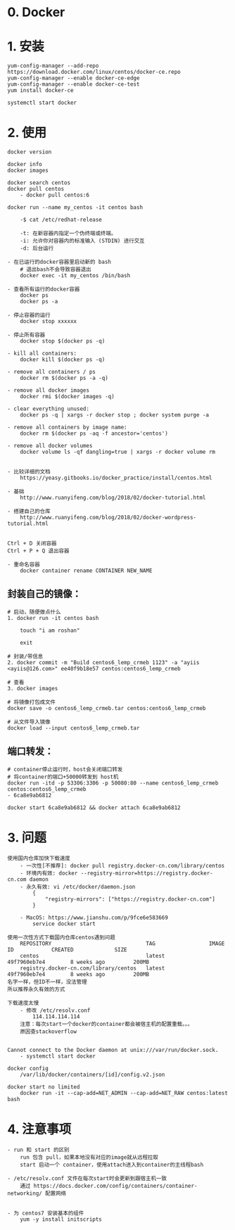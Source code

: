 # 0. Docker


# 1. 安装

    yum-config-manager --add-repo https://download.docker.com/linux/centos/docker-ce.repo
    yum-config-manager --enable docker-ce-edge
    yum-config-manager --enable docker-ce-test
    yum install docker-ce

    systemctl start docker


# 2. 使用

    docker version

    docker info
    docker images

    docker search centos
    docker pull centos
        - docker pull centos:6

    docker run --name my_centos -it centos bash

        -$ cat /etc/redhat-release

        -t: 在新容器内指定一个伪终端或终端。
        -i: 允许你对容器内的标准输入 (STDIN) 进行交互
        -d: 后台运行

    - 在已运行的docker容器里启动新的 bash
        # 退出bash不会导致容器退出
        docker exec -it my_centos /bin/bash

    - 查看所有运行的docker容器
        docker ps
        docker ps -a

    - 停止容器的运行
        docker stop xxxxxx

    - 停止所有容器
        docker stop $(docker ps -q)

    - kill all containers:
        docker kill $(docker ps -q)

    - remove all containers / ps
        docker rm $(docker ps -a -q)

    - remove all docker images
        docker rmi $(docker images -q)

    - clear everything unused:
        docker ps -q | xargs -r docker stop ; docker system purge -a

    - remove all containers by image name:
        docker rm $(docker ps -aq -f ancestor='centos')

    - remove all docker volumes
        docker volume ls -qf dangling=true | xargs -r docker volume rm


    - 比较详细的文档
        https://yeasy.gitbooks.io/docker_practice/install/centos.html

    - 基础
        http://www.ruanyifeng.com/blog/2018/02/docker-tutorial.html

    - 搭建自己的仓库
        http://www.ruanyifeng.com/blog/2018/02/docker-wordpress-tutorial.html


    Ctrl + D 关闭容器
    Ctrl + P + Q 退出容器

    - 重命名容器
        docker container rename CONTAINER NEW_NAME


## 封装自己的镜像：

    # 启动，随便做点什么
    1. docker run -it centos bash

        touch "i am roshan"

        exit

    # 封装/带信息
    2. docker commit -m "Build centos6_lemp_crmeb 1123" -a "ayiis <ayiis@126.com>" ee40f9b18e57 centos:centos6_lemp_crmeb

    # 查看
    3. docker images

    # 将镜像打包成文件
    docker save -o centos6_lemp_crmeb.tar centos:centos6_lemp_crmeb

    # 从文件导入镜像
    docker load --input centos6_lemp_crmeb.tar


## 端口转发：

    # container停止运行时，host会关闭端口转发
    # 将container的端口+50000转发到 host机
    docker run -itd -p 53306:3306 -p 50080:80 --name centos6_lemp_crmeb centos:centos6_lemp_crmeb
    - 6ca8e9ab6812

    docker start 6ca8e9ab6812 && docker attach 6ca8e9ab6812


# 3. 问题

    使用国内仓库加快下载速度
        - 一次性[不推荐]: docker pull registry.docker-cn.com/library/centos
        - 环境内有效: docker --registry-mirror=https://registry.docker-cn.com daemon
        - 永久有效: vi /etc/docker/daemon.json
            {
                "registry-mirrors": ["https://registry.docker-cn.com"]
            }

        - MacOS: https://www.jianshu.com/p/9fce6e583669
            service docker start

    使用一次性方式下载国内仓库centos遇到问题
        REPOSITORY                              TAG                 IMAGE ID            CREATED             SIZE
        centos                                  latest              49f7960eb7e4        8 weeks ago         200MB
        registry.docker-cn.com/library/centos   latest              49f7960eb7e4        8 weeks ago         200MB
    名字一样，但ID不一样，没法管理
    所以推荐永久有效的方式

    下载速度太慢
        - 修改 /etc/resolv.conf
            114.114.114.114
        注意：每次start一个docker的container都会被宿主机的配置重载。。。
        原因查stackoverflow


    Cannot connect to the Docker daemon at unix:///var/run/docker.sock.
        - systemctl start docker

    docker config
        /var/lib/docker/containers/[id]/config.v2.json

    docker start no limited
        docker run -it --cap-add=NET_ADMIN --cap-add=NET_RAW centos:latest bash

# 4. 注意事项

    - run 和 start 的区别
        run 包含 pull，如果本地没有对应的image就从远程拉取
        start 启动一个 container，使用attach进入到container的主线程bash

    - /etc/resolv.conf 文件在每次start时会更新到跟宿主机一致
        通过 https://docs.docker.com/config/containers/container-networking/ 配置网络


    - 为 centos7 安装基本的组件
        yum -y install initscripts

